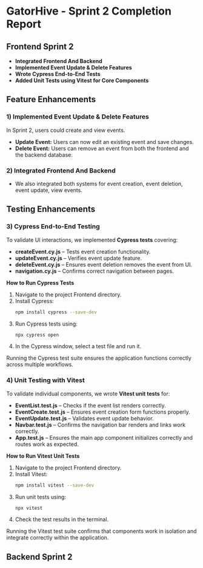 # GatorHive - Sprint 2 Completion Report


## Frontend Sprint 2 

- **Integrated Frontend And Backend**
- **Implemented Event Update & Delete Features** 
- **Wrote Cypress End-to-End Tests** 
- **Added Unit Tests using Vitest for Core Components** 

## Feature Enhancements

### 1) Implemented Event Update & Delete Features
In Sprint 2, users could create and view events. 
- **Update Event:** Users can now edit an existing event and save changes.
- **Delete Event:** Users can remove an event from both the frontend and the backend database.

### 2) Integrated Frontend And Backend
 - We also integrated both systems for event creation, event deletion, event update, view events.

## Testing Enhancements

### 3) Cypress End-to-End Testing
To validate UI interactions, we implemented **Cypress tests** covering:
- **createEvent.cy.js** – Tests event creation functionality.
- **updateEvent.cy.js** – Verifies event update feature.
- **deleteEvent.cy.js** – Ensures event deletion removes the event from UI.
- **navigation.cy.js** – Confirms correct navigation between pages.

**How to Run Cypress Tests**
1. Navigate to the project Frontend directory.
2. Install Cypress:
   ```bash
   npm install cypress --save-dev
   ```
3. Run Cypress tests using:
   ```bash
   npx cypress open
   ```
4. In the Cypress window, select a test file and run it.

 Running the Cypress test suite ensures the application functions correctly across multiple workflows.

### 4) Unit Testing with Vitest
To validate individual components, we wrote **Vitest unit tests** for:
- **EventList.test.js** – Checks if the event list renders correctly.
- **EventCreate.test.js** – Ensures event creation form functions properly.
- **EventUpdate.test.js** – Validates event update behavior.
- **Navbar.test.js** – Confirms the navigation bar renders and links work correctly.
- **App.test.js** – Ensures the main app component initializes correctly and routes work as expected.

**How to Run Vitest Unit Tests**
1. Navigate to the project Frontend directory.
2. Install Vitest:
   ```bash
   npm install vitest --save-dev
   ```
3. Run unit tests using:
   ```bash
   npx vitest
   ```
4. Check the test results in the terminal.

 Running the Vitest test suite confirms that components work in isolation and integrate correctly within the application.

## Backend Sprint 2 








